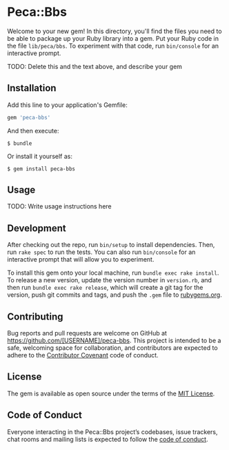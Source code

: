 # Peca::Bbs

Welcome to your new gem! In this directory, you'll find the files you need to be able to package up your Ruby library into a gem. Put your Ruby code in the file `lib/peca/bbs`. To experiment with that code, run `bin/console` for an interactive prompt.

TODO: Delete this and the text above, and describe your gem

## Installation

Add this line to your application's Gemfile:

```ruby
gem 'peca-bbs'
```

And then execute:

    $ bundle

Or install it yourself as:

    $ gem install peca-bbs

## Usage

TODO: Write usage instructions here

## Development

After checking out the repo, run `bin/setup` to install dependencies. Then, run `rake spec` to run the tests. You can also run `bin/console` for an interactive prompt that will allow you to experiment.

To install this gem onto your local machine, run `bundle exec rake install`. To release a new version, update the version number in `version.rb`, and then run `bundle exec rake release`, which will create a git tag for the version, push git commits and tags, and push the `.gem` file to [rubygems.org](https://rubygems.org).

## Contributing

Bug reports and pull requests are welcome on GitHub at https://github.com/[USERNAME]/peca-bbs. This project is intended to be a safe, welcoming space for collaboration, and contributors are expected to adhere to the [Contributor Covenant](http://contributor-covenant.org) code of conduct.

## License

The gem is available as open source under the terms of the [MIT License](http://opensource.org/licenses/MIT).

## Code of Conduct

Everyone interacting in the Peca::Bbs project’s codebases, issue trackers, chat rooms and mailing lists is expected to follow the [code of conduct](https://github.com/[USERNAME]/peca-bbs/blob/master/CODE_OF_CONDUCT.md).
